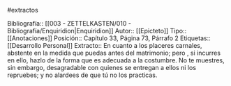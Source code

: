 #extractos 

Bibliografía:: [[003 - ZETTELKASTEN/010 - Bibliografía/Enquiridion|Enquiridion]]
Autor:: [[Epicteto]]
Tipo:: [[Anotaciones]]
Posición:: Capítulo 33, Página 73, Párrafo 2
Etiquetas:: [[Desarrollo Personal]]
Extracto:: En cuanto a los placeres carnales, abstente en la medida que puedas antes del matrimonio; pero , si incurres en ello, hazlo de la forma que es adecuada a la costumbre. No te muestres, sin embargo, desagradable con quienes se entregan a ellos ni los repruebes; y no alardees de que tú no los practicas.